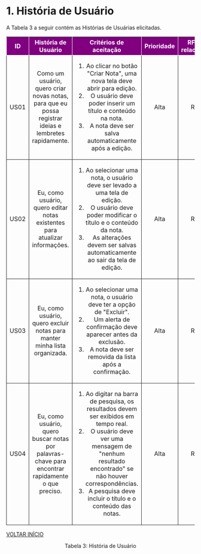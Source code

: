 # 1. História de Usuário

A Tabela 3 a seguir contém as Histórias de Usuárias elicitadas. 

<table>
    <thead>
        <tr style="background-color: purple; color: white" >
            <th style="border-style:solid;border-width:1px;text-align:center">ID</th>
            <th style="border-style:solid;border-width:1px;text-align:center">História de Usuário</th>
            <th style="border-style:solid;border-width:1px;text-align:center">Critérios de aceitação</th>
            <th style="border-style:solid;border-width:1px;text-align:center">Prioridade</th>
            <th style="border-style:solid;border-width:1px;text-align:center">RF/RNF relacionado</th>
        </tr>
    </thead>
    <tbody>
        <tr>
            <span id="ustory-01"></span>
            <td style="border-style:solid;border-width:1px;text-align:center;vertical-align:middle" rowspan="1">US01</td>
            <td style="border-style:solid;border-width:1px;text-align:center;vertical-align:middle" rowspan="1">Como um usuário, quero criar novas notas, para que eu possa registrar ideias e lembretes rapidamente.</td>
            <td style="border-style:solid;border-width:1px;text-align:center;vertical-align:middle" rowspan="1"><ol><li>Ao clicar no botão "Criar Nota", uma nova tela deve abrir para edição.</li><li> O usuário deve poder inserir um título e conteúdo na nota.</li><li>A nota deve ser salva automaticamente após a edição.</li></ol></td>
            <td style="border-style:solid;border-width:1px;text-align:center;vertical-align:middle">Alta</td>
            <td style="border-style:solid;border-width:1px;text-align:center;vertical-align:middle">RF01</td>
        </tr>
        <tr>
            <span id="ustory-01"></span>
            <td style="border-style:solid;border-width:1px;text-align:center;vertical-align:middle" rowspan="1">US02</td>
            <td style="border-style:solid;border-width:1px;text-align:center;vertical-align:middle" rowspan="1">Eu, como usuário, quero editar notas existentes para atualizar informações.</td>
            <td style="border-style:solid;border-width:1px;text-align:center;vertical-align:middle" rowspan="1"><ol><li>Ao selecionar uma nota, o usuário deve ser levado a uma tela de edição.</li><li> O usuário deve poder modificar o título e o conteúdo da nota.</li><li>As alterações devem ser salvas automaticamente ao sair da tela de edição.</li></ol></td>
            <td style="border-style:solid;border-width:1px;text-align:center;vertical-align:middle"> Alta </td>
            <td style="border-style:solid;border-width:1px;text-align:center;vertical-align:middle">RF02</td>
        </tr>
        <tr>
            <span id="ustory-01"></span>
            <td style="border-style:solid;border-width:1px;text-align:center;vertical-align:middle" rowspan="1">US03</td>
            <td style="border-style:solid;border-width:1px;text-align:center;vertical-align:middle" rowspan="1"> Eu, como usuário, quero excluir notas para manter minha lista organizada.</td>
            <td style="border-style:solid;border-width:1px;text-align:center;vertical-align:middle" rowspan="1"><ol><li>Ao selecionar uma nota, o usuário deve ter a opção de "Excluir".</li><li> Um alerta de confirmação deve aparecer antes da exclusão.</li><li> A nota deve ser removida da lista após a confirmação.</li></ol></td>
            <td style="border-style:solid;border-width:1px;text-align:center;vertical-align:middle">Alta</td>
            <td style="border-style:solid;border-width:1px;text-align:center;vertical-align:middle">RF03</td>
        </tr>
        <tr>
            <span id="ustory-01"></span>
            <td style="border-style:solid;border-width:1px;text-align:center;vertical-align:middle" rowspan="1">US04</td>
            <td style="border-style:solid;border-width:1px;text-align:center;vertical-align:middle" rowspan="1"> Eu, como usuário, quero buscar notas por palavras-chave para encontrar rapidamente o que preciso.</td>
            <td style="border-style:solid;border-width:1px;text-align:center;vertical-align:middle" rowspan="1"><ol><li>Ao digitar na barra de pesquisa, os resultados devem ser exibidos em tempo real.</li><li> O usuário deve ver uma mensagem de "nenhum resultado encontrado" se não houver correspondências.</li><li> A pesquisa deve incluir o título e o conteúdo das notas.</li></ol></td>
            <td style="border-style:solid;border-width:1px;text-align:center;vertical-align:middle">Alta</td>
            <td style="border-style:solid;border-width:1px;text-align:center;vertical-align:middle">RF04</td>
        </tr>
</table>

<a href="../README.md">VOLTAR INÍCIO</a>
<div style="text-align: center">
<p>Tabela 3: História de Usuário</p>
</div>



